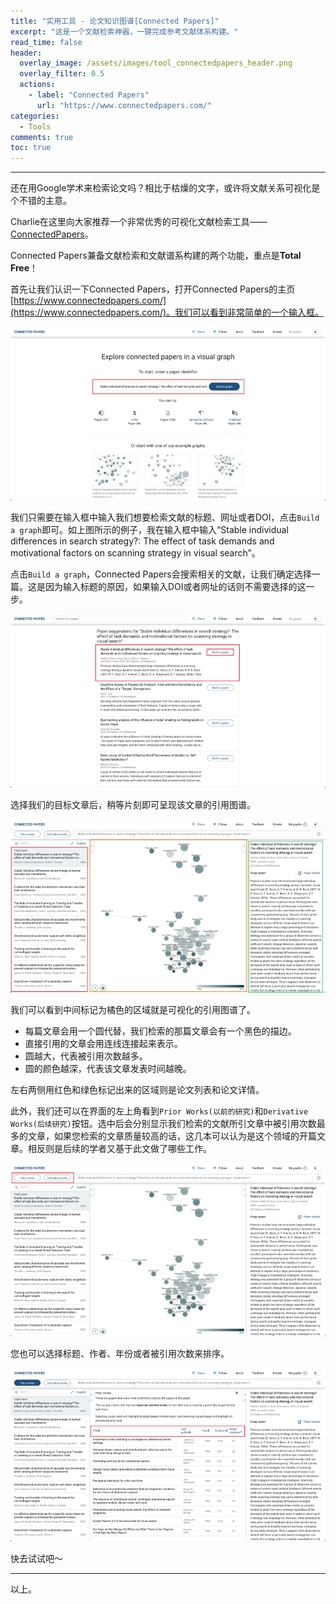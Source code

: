 ```yaml
---
title: "实用工具 - 论文知识图谱[Connected Papers]"
excerpt: "这是一个文献检索神器，一键完成参考文献体系构建。"
read_time: false
header:
  overlay_image: /assets/images/tool_connectedpapers_header.png
  overlay_filter: 0.5
  actions:
    - label: "Connected Papers"
      url: "https://www.connectedpapers.com/"
categories:
  - Tools
comments: true
toc: true
---
```


---

还在用Google学术来检索论文吗？相比于枯燥的文字，或许将文献关系可视化是个不错的主意。

Charlie在这里向大家推荐一个非常优秀的可视化文献检索工具——[ConnectedPapers](https://www.connectedpapers.com/)。

Connected Papers兼备文献检索和文献谱系构建的两个功能，重点是**Total Free**！

首先让我们认识一下Connected Papers，打开Connected Papers的主页[https://www.connectedpapers.com/](https://www.connectedpapers.com/)。我们可以看到非常简单的一个输入框。

![tool_connectedpapers_mainpage_with_search_string](/assets/images/tool_connectedpapers_mainpage_with_search_string.png)

我们只需要在输入框中输入我们想要检索文献的标题、网址或者DOI，点击`Build a graph`即可。如上图所示的例子，我在输入框中输入“Stable individual differences in search strategy?: The effect of task demands and motivational factors on scanning strategy in visual search”。

点击`Build a graph`，Connected Papers会搜索相关的文献，让我们确定选择一篇。这是因为输入标题的原因，如果输入DOI或者网址的话则不需要选择的这一步。

![tool_connectedpapers_choose_my_paper](/assets/images/tool_connectedpapers_choose_my_paper.png)

选择我们的目标文章后，稍等片刻即可呈现该文章的引用图谱。

![tool_connectedpapers_choose_my_paper_with_sighs](/assets/images/tool_connectedpapers_choose_my_paper_with_sighs.png)

我们可以看到中间标记为橘色的区域就是可视化的引用图谱了。

* 每篇文章会用一个圆代替，我们检索的那篇文章会有一个黑色的描边。
* 直接引用的文章会用连线连接起来表示。
* 圆越大，代表被引用次数越多。
* 圆的颜色越深，代表该文章发表时间越晚。

左右两侧用红色和绿色标记出来的区域则是论文列表和论文详情。

此外，我们还可以在界面的左上角看到`Prior Works(以前的研究)`和`Derivative Works(后续研究)`按钮。选中后会分别显示我们检索的文献所引文章中被引用次数最多的文章，如果您检索的文章质量较高的话，这几本可以认为是这个领域的开篇文章。相反则是后续的学者又基于此文做了哪些工作。

![tool_connectedpapers_higher_left_works](/assets/images/tool_connectedpapers_higher_left_works.png)

您也可以选择标题、作者、年份或者被引用次数来排序。

![tool_connectedpapers_priorworks](/assets/images/tool_connectedpapers_priorworks.png)

快去试试吧～

---

以上。